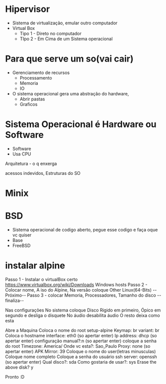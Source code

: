 # Hipervisor
- Sistema de virtualização, emular outro computador
- Virtual Box
	- Tipo 1 - Direto no computador
	- TIpo 2 - Em Cima de um Sistema operacional

# Para que serve um so(vai cair)
- Gerenciamento de recursos
	- Processamento 
	- Memoria
	- IO
- O sistema operacional gera uma abstração do hardware, 
	- Abrir pastas
	- Graficos

# Sistema Operacional é Hardware ou Software
- Software
- Usa CPU

Arquitetura - o q enxerga

acessos indevidos, Estruturas do SO


# Minix
# BSD
- Sistema operacional de codigo aberto, pegue esse codigo e faça oque vc quiser
- Base 
- FreeBSD

# instalar alpine
Passo 1 - Instalar o virtualBox certo
	https://www.virtualbox.org/wiki/Downloads
	Windows hosts
Passo 2 - Colocar nome, A iso do Alpine, Na versão coloque Other Linux(64-Bits)
--Próximo--
Passo 3 - colocar Memoria, Processadores, Tamanho do disco
--finaliza--

Nas configurações
	No sistema coloque Disco Rigido em primeiro, Ópico em segundo e desliga o disquete
	No áudio desabilita áudio
	O resto deixa como esta

Abre a Maquina
	Coloca o nome do root
	setup-alpine
	Keymap: br
	variant: br
	Coloca o hostname
	interface: eth0 (so apertar enter)
	Ip address: dhcp (so apertar enter)
	configuração manual?:n (so apertar enter)
	coloque a senha do root
	Timezone: America/
	Onde vc esta?: Sao_Paulo
	Proxy: none (so apertar enter)
	APK Mirror: 39
	Coloque o nome do user(letras minusculas)
	Coloque nome completo
	Coloque a senha do usuário
	ssh server: openssh (so apertar enter)
	Qual disco?: sda
	Como gostaria de usar?: sys
	Erase the above disk? y
	
Pronto :D